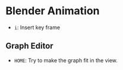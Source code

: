 # Blender Animation

- `i`: Insert key frame

## Graph Editor

- `HOME`: Try to make the graph fit in the view.
